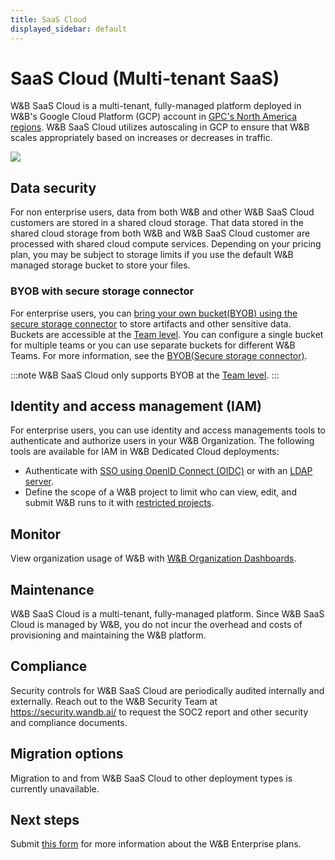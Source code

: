 ```yaml
---
title: SaaS Cloud
displayed_sidebar: default
---
```


# SaaS Cloud (Multi-tenant SaaS)

W&B SaaS Cloud is a multi-tenant, fully-managed platform deployed in W&B's Google Cloud Platform (GCP) account in [GPC's North America regions](https://cloud.google.com/compute/docs/regions-zones). W&B SaaS Cloud utilizes autoscaling in GCP to ensure that W&B scales appropriately based on increases or decreases in traffic. 

![](/images/hosting/saas_cloud_arch.png)
## Data security

For non enterprise users, data from both W&B and other W&B SaaS Cloud customers are stored in a shared cloud storage. That data stored in the shared cloud storage from both W&B and W&B SaaS Cloud customer are processed with shared cloud compute services. Depending on your pricing plan, you may be subject to storage limits if you use the default W&B managed storage bucket to store your files.

### BYOB with secure storage connector
For enterprise users, you can [bring your own bucket(BYOB) using the secure storage connector](../secure-storage-connector.md) to store artifacts and other sensitive data. Buckets are accessible at the [Team level](../secure-storage-connector.md#configuration-options). You can configure a single bucket for multiple teams or you can use separate buckets for different W&B Teams. For more information, see the [BYOB(Secure storage connector)](../secure-storage-connector.md).

:::note
W&B SaaS Cloud only supports BYOB at the [Team level](../secure-storage-connector.md#configuration-options). 
:::


## Identity and access management (IAM)
For enterprise users, you can use identity and access managements tools to authenticate and authorize users in your W&B Organization. The following tools are available for IAM in W&B Dedicated Cloud deployments:

* Authenticate with [SSO using OpenID Connect (OIDC)](../iam/sso.md) or with an [LDAP server](../iam/ldap.md).
* Define the scope of a W&B project to limit who can view, edit, and submit W&B runs to it with [restricted projects](../restricted-projects.md).


## Monitor
View organization usage of W&B with [W&B Organization Dashboards](../org_dashboard.md).

## Maintenance  
W&B SaaS Cloud is a multi-tenant, fully-managed platform. Since W&B SaaS Cloud is managed by W&B, you do not incur the overhead and costs of provisioning and maintaining the W&B platform.

## Compliance 
Security controls for W&B SaaS Cloud are periodically audited internally and externally. Reach out to the W&B Security Team at https://security.wandb.ai/ to request the SOC2 report and other security and compliance documents.

## Migration options
Migration to and from W&B SaaS Cloud to other deployment types is currently unavailable. 

## Next steps
Submit [this form](https://wandb.ai/site/for-enterprise/multi-tenant-saas-trial) for more information about the W&B Enterprise plans.